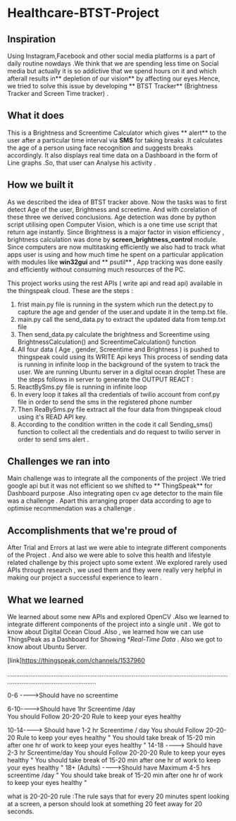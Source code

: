 # Healthcare-BTST-Project
 
## Inspiration
Using Instagram,Facebook and other social media platforms is a part of daily routine nowdays .We think that we are spending less time on Social media but actually it is so addictive that we spend hours on it and which afterall results in** depletion of our vision** by affecting our eyes.Hence, we tried to solve this issue by developing ** BTST Tracker** (Brightness Tracker and Screen Time tracker) .

## What it does
This is a Brightness and Screentime Calculator which gives ** alert** to the user after a particular time interval via **SMS**  for taking breaks .It calculates the age of a person using face recognition and suggests breaks accordingly.  It also displays real time data on a Dashboard in the form of Line graphs .So, that user can Analyse his activity .

## How we built it
As we described the idea of BTST tracker above. Now the tasks was to first detect Age of the user, Brightness and screetime. And with corelation of these three we derived conclusions. Age detection was done by python script utilising open Computer Vision, which is a one time use script that return age instantly. Since Brightness is a major factor in vision efficiency , brightness calculation was done by **screen_brightness_control** module. Since computers are now multitasking efficiently we also had to track what apps user is using and how much time he spent on a particular application  with modules like **win32gui** and ** psutil** , App tracking was done easily and efficiently without consuming much resources of the PC.

This project works using the rest APIs ( write api and read api) available in the thingspeak cloud. 
These are the steps :
1) frist main.py file is running in the system which run the detect.py to capture the age and gender of the user.and update it in the temp.txt file.
2)  main.py call the send_data.py  to  extract the updated  data  from temp.txt file 
3)  Then send_data.py calculate the brightness and Screentime using BrightnessCalculation()  and ScreentimeCalculation() function 
3) All four data ( Age , gender, Screentime and Brightness ) is pushed to thingspeak could using its WRITE Api keys
This process of sending data is running in infinite loop in the background of the system to track the user.
We are running Ubuntu server in a digital ocean droplet
These are the steps follows in server to generate the OUTPUT REACT  :
1) ReactBySms.py file is running in infinite loop
2) In every loop it takes all tha credentials of twilio account from conf.py file in order to send the sms in the registered phone number
3) Then ReaBySms.py file extract all the four data from thingspeak cloud using it's READ API key.
4) According to the condition written in the code it call Sending_sms() function to collect all the credentials and do request to twilio server in order to send sms alert .


## Challenges we ran into
Main challenge was to integrate all the components of the project .We tried google api but it  was not efficient so we shifted to ** ThingSpeak** for Dashboard purpose .Also integrating open cv age detector to the main file was a challenge . Apart this arranging proper data according to age to optimise recommendation was a challenge .


## Accomplishments that we're proud of
After Trial and Errors at last we were able to integrate different components of the Project . And also we were able to  solve this health and lifestyle related challenge by this project upto some extent .We explored rarely used APIs through research , we used them and they were really very helpful  in making our project a successful experience to learn .

## What we learned
We learned about some new APIs and explored OpenCV .Also we learned to integrate different components of the project into a single unit . We got to know about Digital Ocean Cloud .Also , we learned how we can use ThingsPeak as a Dashboard for Showing **Real-Time Data* . Also we got to know about Ubuntu Server.

[link]https://thingspeak.com/channels/1537960





..............................................................................................................................................................................


0-6 ---->Should have no screentime        
                                                                                                                                                                                     
6-10---->Should have 1hr Screentime /day    
You should Follow 20-20-20 Rule to keep your eyes healthy    
     
10-14----> Should have 1-2 hr Screentime / day 
You should Follow 20-20-20 Rule to keep your eyes healthy 
" You should take break of 15-20 min after one hr of work to keep your eyes healthy "
14-18 ----> Should have 2-3 hr Screentime/day
You should Follow 20-20-20 Rule to keep your eyes healthy 
" You should take break of 15-20 min after one hr of work to keep your eyes healthy "
18+ (Adults) ---->Should have Maximum 4-5 hrs screentime /day 
" You should take break of 15-20 min after one hr of work to keep your eyes healthy "

what is 20-20-20 rule :The rule says that for every 20 minutes spent looking at a screen, a person should look at something 20 feet away for 20 seconds.
